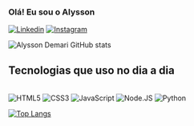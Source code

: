 ### Olá! Eu sou o Alysson 

[![Linkedin](https://img.shields.io/badge/LinkedIn-0077B5?style=for-the-badge&logo=linkedin&logoColor=white)](https://www.linkedin.com/in/alysson-rodrigues-demari-780b16252/) [![Instagram](https://img.shields.io/badge/Instagram-E4405F?style=for-the-badge&logo=instagram&logoColor=white)](COLOCAR-URL)

![Alysson Demari GitHub stats](https://github-readme-stats.vercel.app/api?username=AlyssonDemari&show_icons=true&theme=dracula)

## Tecnologias que uso no dia a dia 

<div style="display: inline-block;"><br>
    <img aling="center" src="https://img.shields.io/badge/HTML5-E34F26?style=for-the-badge&logo=html5&logoColor=white" alt="HTML5">
    <img aling="center" src="https://img.shields.io/badge/CSS3-1572B6?style=for-the-badge&logo=css3&logoColor=white" alt="CSS3">
    <img aling="center" src="https://img.shields.io/badge/JavaScript-F7DF1E?style=for-the-badge&logo=javascript&logoColor=black" alt="JavaScript">
    <img aling="center" src="https://img.shields.io/badge/Node.js-43853D?style=for-the-badge&logo=node.js&logoColor=white" alt="Node.JS">
    <img aling="center" src="https://img.shields.io/badge/Python-14354C?style=for-the-badge&logo=python&logoColor=white" alt="Python">
</div>

[![Top Langs](https://github-readme-stats.vercel.app/api/top-langs/?username=AlyssonDemari)](https://github.com/anuraghazra/github-readme-stats)
